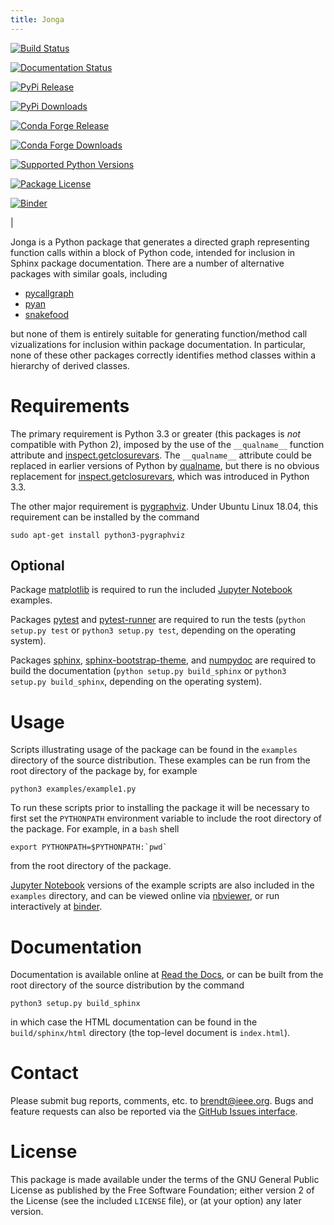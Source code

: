 ```yaml
---
title: Jonga
---
```


[![Build Status](https://travis-ci.org/bwohlberg/jonga.svg?branch=master)](https://travis-ci.org/bwohlberg/jonga)

[![Documentation Status](https://readthedocs.org/projects/jonga/badge/?version=latest)](http://jonga.readthedocs.io/en/latest/?badge=latest)

[![PyPi Release](https://badge.fury.io/py/jonga.svg)](https://badge.fury.io/py/jonga)

[![PyPi Downloads](https://static.pepy.tech/personalized-badge/jonga?period=total&left_color=grey&right_color=brightgreen&left_text=downloads)](https://pepy.tech/project/jonga)

[![Conda Forge Release](https://img.shields.io/conda/vn/conda-forge/jonga.svg)](https://anaconda.org/conda-forge/jonga)

[![Conda Forge Downloads](https://img.shields.io/conda/dn/conda-forge/jonga.svg)](https://anaconda.org/conda-forge/jonga)

[![Supported Python Versions](https://img.shields.io/badge/python-3.3+-green.svg)](https://github.com/bwohlberg/jonga)

[![Package License](https://img.shields.io/pypi/l/jonga.svg)](https://github.com/bwohlberg/jonga)

[![Binder](http://mybinder.org/badge.svg)](https://mybinder.org/v2/gh/bwohlberg/jonga/master?filepath=examples/index.ipynb)

| 

Jonga is a Python package that generates a directed graph representing
function calls within a block of Python code, intended for inclusion in
Sphinx package documentation. There are a number of alternative packages
with similar goals, including

-   [pycallgraph](https://github.com/gak/pycallgraph)
-   [pyan](https://github.com/davidfraser/pyan)
-   [snakefood](https://bitbucket.org/blais/snakefood/src)

but none of them is entirely suitable for generating function/method
call vizualizations for inclusion within package documentation. In
particular, none of these other packages correctly identifies method
classes within a hierarchy of derived classes.

# Requirements

The primary requirement is Python 3.3 or greater (this packages is *not*
compatible with Python 2), imposed by the use of the `__qualname__`
function attribute and
[inspect.getclosurevars](https://docs.python.org/3/library/inspect.html#inspect.getclosurevars).
The `__qualname__` attribute could be replaced in earlier versions of
Python by [qualname](https://github.com/wbolster/qualname), but there is
no obvious replacement for
[inspect.getclosurevars](https://docs.python.org/3/library/inspect.html#inspect.getclosurevars),
which was introduced in Python 3.3.

The other major requirement is
[pygraphviz](https://pygraphviz.github.io/). Under Ubuntu Linux 18.04,
this requirement can be installed by the command

    sudo apt-get install python3-pygraphviz

## Optional

Package [matplotlib](http://matplotlib.org) is required to run the
included [Jupyter Notebook](http://jupyter.org/) examples.

Packages [pytest](https://github.com/pytest-dev/pytest) and
[pytest-runner](https://github.com/pytest-dev/pytest-runner) are
required to run the tests (`python setup.py test` or
`python3 setup.py test`, depending on the operating system).

Packages [sphinx](http://www.sphinx-doc.org/en/stable),
[sphinx-bootstrap-theme](http://ryan-roemer.github.io/sphinx-bootstrap-theme/README.html),
and [numpydoc](https://github.com/numpy/numpydoc) are required to build
the documentation (`python setup.py build_sphinx` or
`python3 setup.py build_sphinx`, depending on the operating system).

# Usage

Scripts illustrating usage of the package can be found in the `examples`
directory of the source distribution. These examples can be run from the
root directory of the package by, for example

    python3 examples/example1.py

To run these scripts prior to installing the package it will be
necessary to first set the `PYTHONPATH` environment variable to include
the root directory of the package. For example, in a `bash` shell

    export PYTHONPATH=$PYTHONPATH:`pwd`

from the root directory of the package.

[Jupyter Notebook](http://jupyter.org/) versions of the example scripts
are also included in the `examples` directory, and can be viewed online
via
[nbviewer](http://nbviewer.jupyter.org/github/bwohlberg/jonga/blob/master/examples/index.ipynb),
or run interactively at
[binder](https://mybinder.org/v2/gh/bwohlberg/jonga/master?filepath=examples/index.ipynb).

# Documentation

Documentation is available online at [Read the
Docs](http://jonga.rtfd.io/), or can be built from the root directory of
the source distribution by the command

    python3 setup.py build_sphinx

in which case the HTML documentation can be found in the
`build/sphinx/html` directory (the top-level document is `index.html`).

# Contact

Please submit bug reports, comments, etc. to <brendt@ieee.org>. Bugs and
feature requests can also be reported via the [GitHub Issues
interface](https://github.com/bwohlberg/jonga/issues).

# License

This package is made available under the terms of the GNU General Public
License as published by the Free Software Foundation; either version 2
of the License (see the included `LICENSE` file), or (at your option)
any later version.
